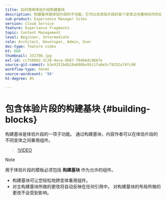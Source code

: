 ```yaml
---
title: 如何使用体验片段构建基块
description: 构建基块是体验片段的子功能，它可以在体验片段的各个变体之间重用创作的组件。
sub-product: Experience Manager Sites
version: Cloud Service
feature: Experience Fragments
topic: Content Management
level: Beginner, Intermediate
role: Architect, Developer, Admin, User
doc-type: feature video
kt: 660
thumbnail: 331786.jpg
exl-id: cc758602-3c20-4eca-9b87-f04b6dc96bfe
source-git-commit: b3e9251bdb18a008be95c1fa9e5c79252a74fc98
workflow-type: tm+mt
source-wordcount: '98'
ht-degree: 0%

---
```


# 包含体验片段的构建基块 {#building-blocks}


构建基块是体验片段的一项子功能。 通过构建基块，内容作者可以在体验片段的不同变体之间重用组件。

>[!VIDEO](https://video.tv.adobe.com/v/331786?quality=12&learn=on)

>[!NOTE]
>
> 用于体验片段的模板必须包括 **构建基块** 作为允许的组件。

* 构建基块可让您轻松地跨变体重用组件。
* 对主构建基块所做的更改将自动反映在任何引用中。 对构建基块的布局所做的更改不会受到影响。
